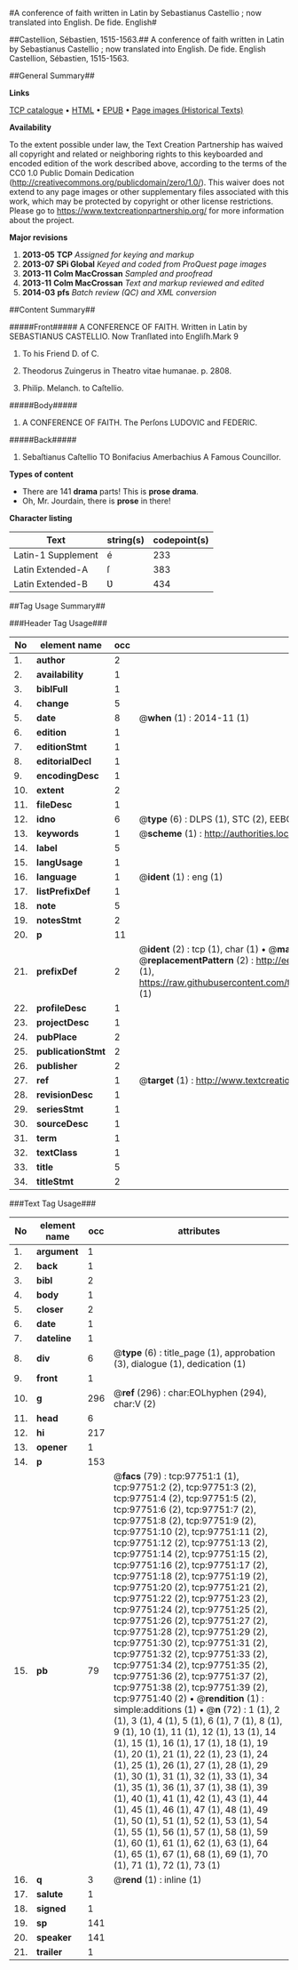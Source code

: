 #A conference of faith written in Latin by Sebastianus Castellio ; now translated into English. De fide. English#

##Castellion, Sébastien, 1515-1563.##
A conference of faith written in Latin by Sebastianus Castellio ; now translated into English.
De fide. English
Castellion, Sébastien, 1515-1563.

##General Summary##

**Links**

[TCP catalogue](http://www.ota.ox.ac.uk/tcp/)  • 
[HTML](http://tei.it.ox.ac.uk/tcp/Texts-HTML/free/A32/A32746.html)  • 
[EPUB](http://tei.it.ox.ac.uk/tcp/Texts-EPUB/free/A32/A32746.epub) • 
[Page images (Historical Texts)](https://historicaltexts.jisc.ac.uk/eebo-13115764e)

**Availability**

To the extent possible under law, the Text Creation Partnership has waived all copyright and related or neighboring rights to this keyboarded and encoded edition of the work described above, according to the terms of the CC0 1.0 Public Domain Dedication (http://creativecommons.org/publicdomain/zero/1.0/). This waiver does not extend to any page images or other supplementary files associated with this work, which may be protected by copyright or other license restrictions. Please go to https://www.textcreationpartnership.org/ for more information about the project.

**Major revisions**

1. __2013-05__ __TCP__ *Assigned for keying and markup*
1. __2013-07__ __SPi Global__ *Keyed and coded from ProQuest page images*
1. __2013-11__ __Colm MacCrossan__ *Sampled and proofread*
1. __2013-11__ __Colm MacCrossan__ *Text and markup reviewed and edited*
1. __2014-03__ __pfs__ *Batch review (QC) and XML conversion*

##Content Summary##

#####Front#####
A CONFERENCE OF FAITH. Written in Latin by SEBASTIANUS CASTELLIO. Now Tranſlated into Engliſh.Mark 9
1. To his Friend D. of C.

1. Theodorus Zuingerus in Theatro vitae humanae. p. 2808.

1. Philip. Melanch. to Caſtellio.

#####Body#####

1. A CONFERENCE OF FAITH. The Perſons LUDOVIC and FEDERIC.

#####Back#####

1. Sebaſtianus Caſtellio TO Bonifacius Amerbachius A Famous Councillor.

**Types of content**

  * There are 141 **drama** parts! This is **prose drama**.
  * Oh, Mr. Jourdain, there is **prose** in there!

**Character listing**


|Text|string(s)|codepoint(s)|
|---|---|---|
|Latin-1 Supplement|é|233|
|Latin Extended-A|ſ|383|
|Latin Extended-B|Ʋ|434|

##Tag Usage Summary##

###Header Tag Usage###

|No|element name|occ|attributes|
|---|---|---|---|
|1.|__author__|2||
|2.|__availability__|1||
|3.|__biblFull__|1||
|4.|__change__|5||
|5.|__date__|8| @__when__ (1) : 2014-11 (1)|
|6.|__edition__|1||
|7.|__editionStmt__|1||
|8.|__editorialDecl__|1||
|9.|__encodingDesc__|1||
|10.|__extent__|2||
|11.|__fileDesc__|1||
|12.|__idno__|6| @__type__ (6) : DLPS (1), STC (2), EEBO-CITATION (1), OCLC (1), VID (1)|
|13.|__keywords__|1| @__scheme__ (1) : http://authorities.loc.gov/ (1)|
|14.|__label__|5||
|15.|__langUsage__|1||
|16.|__language__|1| @__ident__ (1) : eng (1)|
|17.|__listPrefixDef__|1||
|18.|__note__|5||
|19.|__notesStmt__|2||
|20.|__p__|11||
|21.|__prefixDef__|2| @__ident__ (2) : tcp (1), char (1)  •  @__matchPattern__ (2) : ([0-9\-]+):([0-9IVX]+) (1), (.+) (1)  •  @__replacementPattern__ (2) : http://eebo.chadwyck.com/downloadtiff?vid=$1&page=$2 (1), https://raw.githubusercontent.com/textcreationpartnership/Texts/master/tcpchars.xml#$1 (1)|
|22.|__profileDesc__|1||
|23.|__projectDesc__|1||
|24.|__pubPlace__|2||
|25.|__publicationStmt__|2||
|26.|__publisher__|2||
|27.|__ref__|1| @__target__ (1) : http://www.textcreationpartnership.org/docs/. (1)|
|28.|__revisionDesc__|1||
|29.|__seriesStmt__|1||
|30.|__sourceDesc__|1||
|31.|__term__|1||
|32.|__textClass__|1||
|33.|__title__|5||
|34.|__titleStmt__|2||


###Text Tag Usage###

|No|element name|occ|attributes|
|---|---|---|---|
|1.|__argument__|1||
|2.|__back__|1||
|3.|__bibl__|2||
|4.|__body__|1||
|5.|__closer__|2||
|6.|__date__|1||
|7.|__dateline__|1||
|8.|__div__|6| @__type__ (6) : title_page (1), approbation (3), dialogue (1), dedication (1)|
|9.|__front__|1||
|10.|__g__|296| @__ref__ (296) : char:EOLhyphen (294), char:V (2)|
|11.|__head__|6||
|12.|__hi__|217||
|13.|__opener__|1||
|14.|__p__|153||
|15.|__pb__|79| @__facs__ (79) : tcp:97751:1 (1), tcp:97751:2 (2), tcp:97751:3 (2), tcp:97751:4 (2), tcp:97751:5 (2), tcp:97751:6 (2), tcp:97751:7 (2), tcp:97751:8 (2), tcp:97751:9 (2), tcp:97751:10 (2), tcp:97751:11 (2), tcp:97751:12 (2), tcp:97751:13 (2), tcp:97751:14 (2), tcp:97751:15 (2), tcp:97751:16 (2), tcp:97751:17 (2), tcp:97751:18 (2), tcp:97751:19 (2), tcp:97751:20 (2), tcp:97751:21 (2), tcp:97751:22 (2), tcp:97751:23 (2), tcp:97751:24 (2), tcp:97751:25 (2), tcp:97751:26 (2), tcp:97751:27 (2), tcp:97751:28 (2), tcp:97751:29 (2), tcp:97751:30 (2), tcp:97751:31 (2), tcp:97751:32 (2), tcp:97751:33 (2), tcp:97751:34 (2), tcp:97751:35 (2), tcp:97751:36 (2), tcp:97751:37 (2), tcp:97751:38 (2), tcp:97751:39 (2), tcp:97751:40 (2)  •  @__rendition__ (1) : simple:additions (1)  •  @__n__ (72) : 1 (1), 2 (1), 3 (1), 4 (1), 5 (1), 6 (1), 7 (1), 8 (1), 9 (1), 10 (1), 11 (1), 12 (1), 13 (1), 14 (1), 15 (1), 16 (1), 17 (1), 18 (1), 19 (1), 20 (1), 21 (1), 22 (1), 23 (1), 24 (1), 25 (1), 26 (1), 27 (1), 28 (1), 29 (1), 30 (1), 31 (1), 32 (1), 33 (1), 34 (1), 35 (1), 36 (1), 37 (1), 38 (1), 39 (1), 40 (1), 41 (1), 42 (1), 43 (1), 44 (1), 45 (1), 46 (1), 47 (1), 48 (1), 49 (1), 50 (1), 51 (1), 52 (1), 53 (1), 54 (1), 55 (1), 56 (1), 57 (1), 58 (1), 59 (1), 60 (1), 61 (1), 62 (1), 63 (1), 64 (1), 65 (1), 67 (1), 68 (1), 69 (1), 70 (1), 71 (1), 72 (1), 73 (1)|
|16.|__q__|3| @__rend__ (1) : inline (1)|
|17.|__salute__|1||
|18.|__signed__|1||
|19.|__sp__|141||
|20.|__speaker__|141||
|21.|__trailer__|1||
